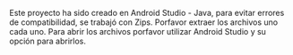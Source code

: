 Este proyecto ha sido creado en Android Studio - Java, para evitar errores de compatibilidad, se trabajó con Zips.
Porfavor extraer los archivos uno cada uno.
Para abrir los archivos porfavor utilizar Android Studio y su opción para abrirlos.
